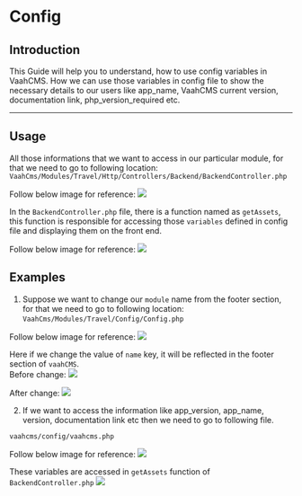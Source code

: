 # Config

## Introduction

This Guide will help you to understand, how to use config variables in VaahCMS.
How we can use those variables in config file to show the necessary details to our users like app_name, VaahCMS current version,
documentation link, php_version_required etc.

---------------------------------------------------------------------
## Usage

All those informations that we want to access in our particular module, for that
we need to go to following location:
```VaahCms/Modules/Travel/Http/Controllers/Backend/BackendController.php```

Follow below image for reference:
<img src="/images/config-1.png">

In the `BackendController.php` file, there is a function named as `getAssets`, this function is responsible for
accessing those `variables` defined in config file and displaying them on the front end.

Follow below image for reference:
<img src="/images/config-2.png">

## Examples
1. Suppose we want to change our `module` name from the footer section, for that we need to go to following location: ```VaahCms/Modules/Travel/Config/Config.php```

Follow below image for reference:
<img src="/images/config-3.png">

Here if we change the value of  `name` key, it will be reflected in the footer section of `vaahCMS`.   
Before change:
<img src="/images/config-4.png">

After change:
<img src="/images/config-5.png">

2. If we want to access the information like app_version, app_name, version, documentation link etc
then we need to go to following file.

```vaahcms/config/vaahcms.php```

Follow below image for reference:
<img src="/images/config-6.png">

These variables are accessed in `getAssets` function of `BackendController.php`
<img src="/images/config-7.png">